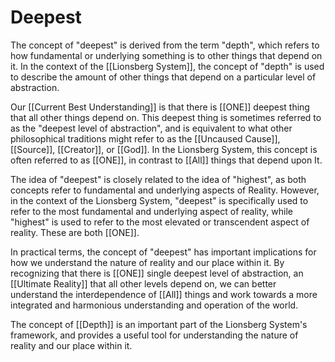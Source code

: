# Deepest

The concept of "deepest" is derived from the term "depth", which refers to how fundamental or underlying something is to other things that depend on it. In the context of the [[Lionsberg System]], the concept of "depth" is used to describe the amount of other things that depend on a particular level of abstraction.

Our [[Current Best Understanding]] is that there is [[ONE]] deepest thing that all other things depend on. This deepest thing is sometimes referred to as the "deepest level of abstraction", and is equivalent to what other philosophical traditions might refer to as the [[Uncaused Cause]], [[Source]], [[Creator]], or [[God]]. In the Lionsberg System, this concept is often referred to as [[ONE]], in contrast to [[All]] things that depend upon It. 

The idea of "deepest" is closely related to the idea of "highest", as both concepts refer to fundamental and underlying aspects of Reality. However, in the context of the Lionsberg System, "deepest" is specifically used to refer to the most fundamental and underlying aspect of reality, while "highest" is used to refer to the most elevated or transcendent aspect of reality. These are both [[ONE]]. 

In practical terms, the concept of "deepest" has important implications for how we understand the nature of reality and our place within it. By recognizing that there is [[ONE]] single deepest level of abstraction, an [[Ultimate Reality]] that all other levels depend on, we can better understand the interdependence of [[All]] things and work towards a more integrated and harmonious understanding and operation of the world.

The concept of [[Depth]] is an important part of the Lionsberg System's framework, and provides a useful tool for understanding the nature of reality and our place within it.
